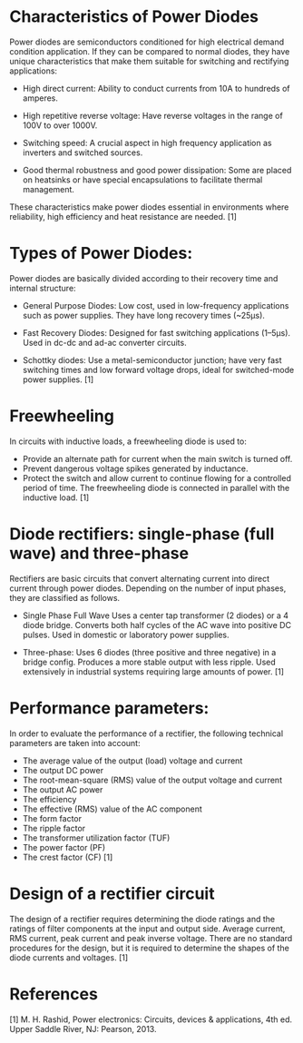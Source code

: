 # Characteristics of Power Diodes

Power diodes are semiconductors conditioned for high electrical demand condition application. If they can be compared to normal diodes, they have unique characteristics that make them suitable for switching and rectifying applications:

* High direct current: Ability to conduct currents from 10A to hundreds of amperes.

* High repetitive reverse voltage: Have reverse voltages in the range of 100V to over 1000V.

* Switching speed: A crucial aspect in high frequency application as inverters and switched sources.

* Good thermal robustness and good power dissipation: Some are placed on heatsinks or have special encapsulations to facilitate thermal management.

These characteristics make power diodes essential in environments where reliability, high efficiency and heat resistance are needed. [1]

# Types of Power Diodes: 

Power diodes are basically divided according to their recovery time and internal structure:

* General Purpose Diodes: Low cost, used in low-frequency applications such as power supplies. They have long recovery times (~25µs).

* Fast Recovery Diodes: Designed for fast switching applications (1–5µs). Used in dc-dc and ad-ac converter circuits.

* Schottky diodes: Use a metal-semiconductor junction; have very fast switching times and low forward voltage drops, ideal for switched-mode power supplies. [1]

# Freewheeling

In circuits with inductive loads, a freewheeling diode is used to:
* Provide an alternate path for current when the main switch is turned off.
* Prevent dangerous voltage spikes generated by inductance.
* Protect the switch and allow current to continue flowing for a controlled period of time.
The freewheeling diode is connected in parallel with the inductive load. [1]

# Diode rectifiers: single-phase (full wave) and three-phase

Rectifiers are basic circuits that convert alternating current into direct current through power diodes. Depending on the number of input phases, they are classified as follows.

* Single Phase Full Wave
Uses a center tap transformer (2 diodes) or a 4 diode bridge. Converts both half cycles of the AC wave into positive DC pulses. Used in domestic or laboratory power supplies.

* Three-phase: Uses 6 diodes (three positive and three negative) in a bridge config. Produces a more stable output with less ripple. Used extensively in industrial systems requiring large amounts of power. [1]

# Performance parameters: 

In order to evaluate the performance of a rectifier, the following technical parameters are taken into account:
* The average value of the output (load) voltage and current
* The output DC power
* The root-mean-square (RMS) value of the output voltage and current
* The output AC power
* The efficiency
* The effective (RMS) value of the AC component
* The form factor  
* The ripple factor 
* The transformer utilization factor (TUF) 
* The power factor (PF)
* The crest factor (CF) [1]
# Design of a rectifier circuit

The design of a rectifier requires determining the diode ratings and the ratings of filter components at the input and output side. Average current, RMS current, peak current and peak inverse voltage. There are no standard procedures for the design, but it is required to determine the shapes of the diode currents and voltages. [1]

# References

[1] M. H. Rashid, Power electronics: Circuits, devices & applications, 4th ed. Upper Saddle River, NJ: Pearson, 2013.
